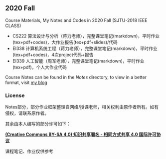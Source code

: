 ## 2020 Fall

Course Materials, My Notes and Codes in 2020 Fall (SJTU-2018 IEEE CLASS)

- CS222 算法设计与分析（蒋力老师），完整课堂笔记(markdown)，平时作业(tex+pdf+codes)，大作业报告(tex+pdf+slides)/代码
- EI338 计算机系统工程（蒋力老师），完整课堂笔记(markdown)，平时作业(tex+pdf+codes)，4次project代码+报告
- EI339 人工智能（周军老师），完整课堂笔记(markdown)，平时作业(tex+pdf)，个人大作业代码

Course Notes can be found in the *Notes* directory, to view in a better format, visit [my blog](http://www.ltzhou.com/topics/courses/)


### License

Notes部分，部分作业框架整理自网络/授课老师，相关权利由原作者所有。如有侵权，请联系原作者。

其余由本人编写的部分许可如下：

**[(Creative Commons BY-SA 4.0) 知识共享署名 - 相同方式共享 4.0 国际许可协议](https://creativecommons.org/licenses/by-nc-sa/4.0/deed.zh)**

课程笔记、作业仅供参考
